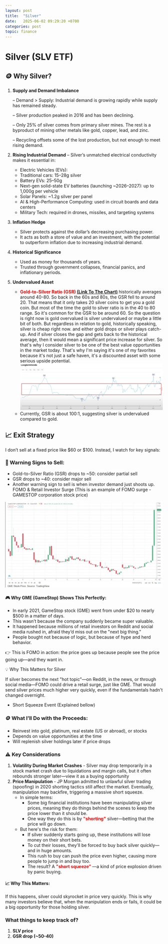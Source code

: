 ```yaml
---
layout: post
title:  "Silver"
date:   2025-06-02 09:29:20 +0700
categories: post
topic: finance
---
```


# Silver (SLV ETF)

## 🪙 Why Silver?

1. **Supply and Demand Imbalance**
    
    &ndash; Demand > Supply: Industrial demand is growing rapidly while supply has remained steady.
    
    &ndash; Silver production peaked in 2016 and has been declining.
    
    &ndash; Only 25% of silver comes from primary silver mines. The rest is a byproduct of mining other metals like gold, copper, lead, and zinc.
    
    &ndash; Recycling offsets some of the lost production, but not enough to meet rising demand.
2. **Rising Industrial Demand**
    &ndash; Silver’s unmatched electrical conductivity makes it essential in:
    - Electric Vehicles (EVs):
    - Traditional cars: 15–28g silver
    - Battery EVs: 25–50g
    - Next-gen solid-state EV batteries (launching ~2026–2027): up to 1,000g per vehicle
    - Solar Panels: ~1.2g silver per panel
    - AI & High-Performance Computing: used in circuit boards and data centers
    - Military Tech: required in drones, missiles, and targeting systems
3. **Inflation Hedge**
    - Silver protects against the dollar’s decreasing purchasing power.
    - It acts as both a store of value and an investment, with the potential to outperform inflation due to increasing industrial demand.
4. **Historical Significance**
    - Used as money for thousands of years.
    - Trusted through government collapses, financial panics, and inflationary periods.
5. **Undervalued Asset**
    - <span style="color:red; font-weight:bold;">**Gold-to-Silver Ratio (GSR) [(Link To The Chart)](https://www.bullionbypost.com/price-ratio/gold/silver/alltime/)** </span>historically averages around 40-80. So back in the 60s and 80s, the GSR fell to around 20. That means that it only takes 20 silver coins to get you a gold coin. But most of the time the gold to silver ratio is in the 40 to 80 range. So it's common for the GSR to be around 60. So the question is right now is gold overvalued is silver undervalued or maybe a little bit of both. But regardless in relation to gold, historically speaking, silver is cheap right now. and either gold drops or silver plays catch-up. And if silver closes the gap and gets back to the historical average, then it would mean a significant price increase for silver. So that's why I consider silver to be one of the best value opportunities in the market today. That's why I'm saying it's one of my favorites because it's not just a safe haven, it's a discounted asset with some serious upside potential. 
    ![Gold to Silver Ratio](../../assets/posts_images/gld_to_slv_ratio.png)
    - Currently, GSR is about 100:1, suggesting silver is undervalued compared to gold.
    
    

## 📈 Exit Strategy


I don’t sell at a fixed price like $60 or $100. Instead, I watch for key signals:

### 🚩 Warning Signs to Sell:

- Gold-to-Silver Ratio (GSR) drops to ~50: consider partial sell
- GSR drops to ~40: consider major sell
- Another warning sign to sell is when investor demand just shoots up. FOMO & Retail Investor Surge (This is an example of FOMO surge - GAMESTOP corporation stock price)

![Gamestop Corp Stock Price](../../assets/posts_images/GME-stock-price.png)

#### 🎮 Why GME (GameStop) Shows This Perfectly:

- In early 2021, GameStop stock (GME) went from under $20 to nearly $500 in a matter of days. 
- This wasn’t because the company suddenly became super valuable. 
- It happened because millions of retail investors on Reddit and social media rushed in, afraid they’d miss out on the "next big thing."
- People bought not because of logic, but because of hype and herd behavior.

👉 This is FOMO in action: the price goes up because people see the price going up—and they want in.

💡 Why This Matters for Silver

If silver becomes the next "hot topic"—on Reddit, in the news, or through social media—FOMO could drive a retail surge, just like GME. That would send silver prices much higher very quickly, even if the fundamentals hadn't changed overnight.

- Short Squeeze Event (Explained bellow)

### 🪙 What I’ll Do with the Proceeds:

- Reinvest into gold, platinum, real estate (US or abroad), or stocks
- Depends on value opportunities at the time
- Will replenish silver holdings later if price drops

### ⚠️ Key Considerations

1. **Volatility During Market Crashes** - Silver may drop temporarily in a stock market crash due to liquidations and margin calls, but it often rebounds stronger later—view it as a buying opportunity
2. **Price Manipulation** - JP Morgan admitted to unlawful silver trading (spoofing) in 2020 shorting tactics still affect the market. Eventually, manipulation may backfire, triggering a massive short squeeze.
    - In simple terms:
        - Some big financial institutions have been manipulating silver prices, meaning they do things behind the scenes to keep the price lower than it should be.
        - One way they do this is by <span style="color:red; font-weight:bold;">**"shorting"**</span> silver—betting that the price will go down.
    - But here's the risk for them:
        - If silver suddenly starts going up, these institutions will lose money on their short bets.
        - To cut their losses, they'll be forced to buy back silver quickly—and in huge amounts.
        - This rush to buy can push the price even higher, causing more people to jump in and buy too.
        - The result? A <span style="color:red; font-weight:bold;"> **"short squeeze"** </span> —a kind of price explosion driven by panic buying.

#### 📈 Why This Matters:

If this happens, silver could skyrocket in price very quickly. This is why many investors believe that, when the manipulation ends or fails, it could be a big opportunity for those holding silver.


### What things to keep track of?

1. **SLV price**
2. **GSR drop (~50-40)**

